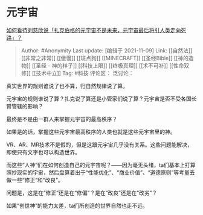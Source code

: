 # 元宇宙
[如何看待刘慈欣说「扎克伯格的元宇宙不是未来，元宇宙最后将引人类走向死路」？](https://www.zhihu.com/question/496880204/answer/2214769695)

> Author: #Anonymity
> Last update: [编辑于 2021-11-09]
> Link: [[自然法]] [[非常之非常]] [[傲慢]] [[斑点狗]] [[MINECRAFT]] [[圣经Bible]] [[神的造物]] [[圣经 - 神的样子]] [[科技上限]] [[终极真理]] [[术不可补]] [[性命双修]] [[技术中立]]
> Tag: #科技
> 评论区：
> 泛讨论：

真实世界的规则谁说了也不算，归自然规律说了算。

元宇宙的规则谁说了算？扎克说了算还是小管家们说了算？元宇宙是否不受各国长臂管辖的影响？

最终是不是由一群人来掌握元宇宙的最高秩序？

如果是的话，掌握这些元宇宙最高秩序的人类也就是这些元宇宙里的神。

VR、AR、MR技术不是假的，但是这跟元宇宙几乎没有关系。这些问题能解决，即使只有文字也可以构造世界。

而这些“人神”们在如何创造自己的元宇宙呢？——因为毫无头绪，ta们基本上打算照抄现实的宇宙，然后盘算着出于“性能优化”、“商业价值”、“道德原则”等考量去做一些“修正”和“改良”。

问题是，这是在“修正”还是在“修偏”？是在“改良”还是在“改劣”？

如果“创世神”的能力太差，ta们所创造的世界自然也走不远。
